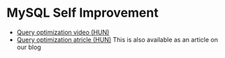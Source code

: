 # MySQL Self Improvement
- [Query optimization video (HUN)](https://www.youtube.com/watch?v=lUxcVS5KrMc)
- [Query optimization atricle (HUN)](https://www.innonic.com/blog/hogyan-cacheljunk-akar-84-kal-hatekonyabban/) This is also available as an article on our blog